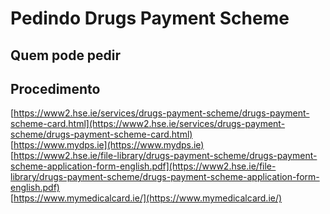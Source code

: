 # Pedindo Drugs Payment Scheme

## Quem pode pedir

## Procedimento

[https://www2.hse.ie/services/drugs-payment-scheme/drugs-payment-scheme-card.html](https://www2.hse.ie/services/drugs-payment-scheme/drugs-payment-scheme-card.html)  
[https://www.mydps.ie](https://www.mydps.ie)  
[https://www2.hse.ie/file-library/drugs-payment-scheme/drugs-payment-scheme-application-form-english.pdf](https://www2.hse.ie/file-library/drugs-payment-scheme/drugs-payment-scheme-application-form-english.pdf)  
[https://www.mymedicalcard.ie/](https://www.mymedicalcard.ie/)
